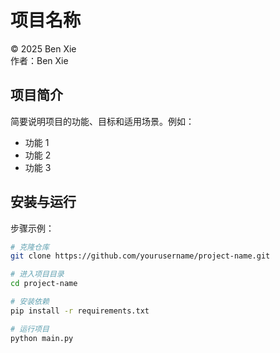 # 项目名称

© 2025 Ben Xie  
作者：Ben Xie

## 项目简介
简要说明项目的功能、目标和适用场景。例如：
- 功能 1
- 功能 2
- 功能 3

## 安装与运行
步骤示例：
```bash
# 克隆仓库
git clone https://github.com/yourusername/project-name.git

# 进入项目目录
cd project-name

# 安装依赖
pip install -r requirements.txt

# 运行项目
python main.py
